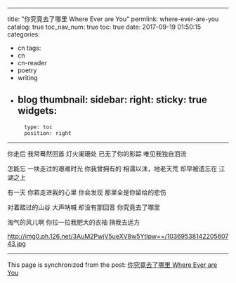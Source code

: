 
---
title: "你究竟去了哪里 Where Ever are You"
permlink: where-ever-are-you
catalog: true
toc_nav_num: true
toc: true
date: 2017-09-19 01:50:15
categories:
- cn
tags:
- cn
- cn-reader
- poetry
- writing
- blog
thumbnail: 
sidebar:
    right:
        sticky: true
widgets:
    -
        type: toc
        position: right
---


你走后
我常蓦然回首
灯火阑珊处
已无了你的影踪
唯见我独自泪流

怎能忘
一块走过的艰难时光
你我曾拥有的
相濡以沫，地老天荒
却早被遗忘在
江湖之上

有一天
你若走进我的心里
你会发现
那里全是你留给的悲伤

对着踏过的山谷
大声呐喊
却没有那回音
你究竟去了哪里

淘气的风儿啊
你拉一拉我肥大的衣袖
捎我去远方

http://img0.ph.126.net/3AuM2PwjV5ueXV8w5YtIpw==/1036953814220560743.jpg

- - -

This page is synchronized from the post: [你究竟去了哪里 Where Ever are You](https://steemit.com/@bring/where-ever-are-you)
